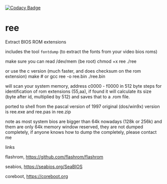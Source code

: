 [![Codacy Badge](https://api.codacy.com/project/badge/Grade/b5bebc8b8aed438da6bf0b2a63161d7a)](https://www.codacy.com/app/alexmyczko/ree?utm_source=github.com&amp;utm_medium=referral&amp;utm_content=alexmyczko/ree&amp;utm_campaign=Badge_Grade)

# ree
Extract BIOS ROM extensions

includes the tool `fontdump` (to extract the fonts from your video bios roms)

make sure you can read /dev/mem (be root)
chmod +x ree
./ree

or use the c version (much faster, and does checksum on the rom extension)
make # or gcc ree -o ree.bin
./ree.bin

will scan your system memory, address c0000 - f0000 in 512 byte steps for
identification of rom extensions (55,aa), if found it will calculate
its size (byte after id, multiplied by 512) and saves that to a .rom file.

ported to shell from the pascal version of 1997
original (dos/win9x) version is ree.exe and ree.pas in ree.zip

note
as most system bios are bigger than 64k nowadays (128k or 256k) and them
are only 64k memory window reserved, they are not dumped completely, if
anyone knows how to dump the completely, please contact me

links

flashrom, https://github.com/flashrom/flashrom

seabios, https://seabios.org/SeaBIOS

coreboot, https://coreboot.org
